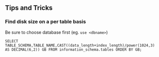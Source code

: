 ## Tips and Tricks
### Find disk size on a per table basis
Be sure to choose database first (eg. `use <dbname>`)
```
SELECT TABLE_SCHEMA,TABLE_NAME,CAST((data_length+index_length)/power(1024,3) AS DECIMAL(6,2)) GB FROM information_schema.tables ORDER BY GB;
```
